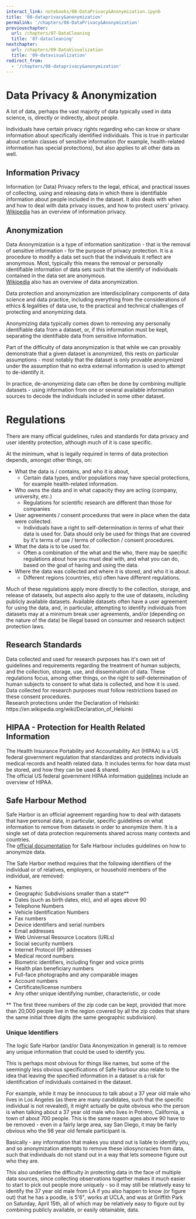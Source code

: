 ```yaml
---
interact_link: notebooks/08-DataPrivacy&Anonymization.ipynb
title: '08-dataprivacy&anonymization'
permalink: '/chapters/08-DataPrivacy&Anonymization'
previouschapter:
  url: /chapters/07-DataCleaning
  title: '07-datacleaning'
nextchapter:
  url: /chapters/09-DataVisualization
  title: '09-datavisualization'
redirect_from:
  - '/chapters/08-dataprivacy&anonymization'
---
```


# Data Privacy & Anonymization

A lot of data, perhaps the vast majority of data typically used in data science, is, directly or indirectly, about people. 

Individuals have certain privacy rights regarding who can know or share information about specifically identified individuals. This is true in particular about certain classes of sensitive information (for example, health-related information has special protections), but also applies to all other data as well. 

## Information Privacy

<div class="alert alert-success">
Information (or Data) Privacy refers to the legal, ethical, and practical issues of collecting, using and releasing data in which there is identifiable information about people included in the dataset. It also deals with when and how to deal with data privacy issues, and how to protect users' privacy.
</div>

<div class="alert alert-info">
<a href=https://en.wikipedia.org/wiki/Information_privacy>Wikipedia</a>
has an overview of information privacy.
</div>

## Anonymization

<div class="alert alert-success">
Data Anonymization is a type of information sanitization - that is the removal of sensitive information - for the purpose of privacy protection. It is a procedure to modify a data set such that the individuals it reflect are anonymous. Most, typically this means the removal or personally identifiable information of data sets such that the identify of individuals contained in the data set are anonymous.
</div>

<div class="alert alert-info">
<a href=https://en.wikipedia.org/wiki/Data_anonymization>Wikipedia</a>
also has an overview of data anonymization.
</div>

Data protection and anonymization are interdisciplinary components of data science and data practice, including everything from the considerations of ethics & legalities of data use, to the practical and technical challenges of protecting and anonymizing data. 

Anonymizing data typically comes down to removing any personally identifiable data from a dataset, or, if this information must be kept, separating the identifiable data from sensitive information. 

Part of the difficulty of data anonymization is that while we can provably demonstrate that a given dataset is anonymized, this rests on particular assumptions - most notably that the dataset is only provable anonymized under the assumption that no extra external information is used to attempt to de-identify it. 

In practice, de-anonymizing data can often be done by combining multiple datasets - using information from one or several available information sources to decode the individuals included in some other dataset. 

# Regulations

There are many official guidelines, rules and standards for data privacy and user identity protection, although much of it is case specific. 

At the minimum, what is legally required in terms of data protection depends, amongst other things, on:
- What the data is / contains, and who it is about, 
    - Certain data types, and/or populations may have special protections, for example health-related information.
- Who owns the data and in what capacity they are acting (company, university, etc.)
    - Regulations for scientific research are different than those for companies
- User agreements / consent procedures that were in place when the data were collected. 
    - Individuals have a right to self-determination in terms of what their data is used for. Data should only be used for things that are covered by it's terms of use / terms of collection / consent procedures.
- What the data is to be used for.
    - Often a combination of the what and the who, there may be specific regulations about how you must deal with, and what you can do, based on the goal of having and using the data.
- Where the data was collected and where it is stored, and who it is about.
    - Different regions (countries, etc) often have different regulations.

Much of these regulations apply more directly to the collection, storage, and release of datasets, but aspects also apply to the use of datasets, including publicly available datasets. Available datasets often have a user agreement for using the data, and, in particular, attempting to identify individuals from datasets may at a minimum break user agreements, and/or (depending on the nature of the data) be illegal based on consumer and research subject protection laws. 

## Research Standards

<div class="alert alert-success">
Data collected and used for research purposes has it's own set of guidelines and requirements regarding the treatment of human subjects, and the collection, storage, use, and dissemination of data. These regulations focus, among other things, on the right to self-determination of human subjects to consent to what data is collected, and how it is used. Data collected for research purposes must follow restrictions based on these consent procedures. 
</div>

<div class="alert alert-info">
Research protections under the Declaration of Helsinki: https://en.wikipedia.org/wiki/Declaration_of_Helsinki
</div>

## HIPAA - Protection for Health Related Information

<div class="alert alert-success">
The Health Insurance Portability and Accountability Act (HIPAA) is a US federal government regulation that standardizes and protects individuals medical records and health related data. It includes terms for how data must be stored, and how they can be used & shared.
</div>

<div class="alert alert-info">
The official US federal government HIPAA information
<a href=https://www.hhs.gov/hipaa/>guidelines</a>
include an overview of HIPAA.
</div>

## Safe Harbour Method

<div class="alert alert-success">
Safe Harbor is an official agreement regarding how to deal with datasets that have personal data, in particular, specific guidelines on what information to remove from datasets in order to anonymize them. It is a single set of data protection requirements shared across many contexts and countries. 
</div>

<div class="alert alert-info">
The 
<a href=https://www.hhs.gov/hipaa/for-professionals/privacy/special-topics/de-identification/>official documentation</a>
for Safe Harbour includes guidelines on how to anonymize data.
</div>

The Safe Harbor method requires that the following identifiers of the individual or of relatives, employers, or household members of the individual, are removed:
- Names
- Geographic Subdivisions smaller than a state**
- Dates (such as birth dates, etc), and all ages above 90
- Telephone Numbers
- Vehicle Identification Numbers
- Fax numbers
- Device identifiers and serial numbers
- Email addresses
- Web Universal Resource Locators (URLs)
- Social security numbers
- Internet Protocol (IP) addresses
- Medical record numbers
- Biometric identifiers, including finger and voice prints
- Health plan beneficiary numbers
- Full-face photographs and any comparable images
- Account numbers
- Certificate/license numbers
- Any other unique identifying number, characteristic, or code


** The first three numbers of the zip code can be kept, provided that more than 20,000 people live in the region covered by all the zip codes that share the same initial three digits (the same geographic subdivision). 

### Unique Identifiers

The logic Safe Harbor (and/or Data Anonymization in general) is to remove any unique information that could be used to identify you. 

This is perhaps most obvious for things like names, but some of the seemingly less obvious specifications of Safe Harbour also relate to the idea that leaving the specified information in a dataset is a risk for identification of individuals contained in the dataset. 

For example, while it may be innocuous to talk about a 37 year old male who lives in Los Angeles (as there are many candidates, such that the specific individual is not revealed), it might actually be quite obvious who the person is when talking about a 37 year old male who lives in Potrero, California, a town of about 700 people. This is the same reason ages above 90 have to be removed - even in a fairly large area, say San Diego, it may be fairly obvious who the 98 year old female participant is. 

Basically - any information that makes you stand out is liable to identify you, and so anonymization attempts to remove these idiosyncracies from data, such that individuals do not stand out in a way that lets someone figure out who they are.

This also underlies the difficulty in protecting data in the face of multiple data sources, since collecting observations together makes it much easier to start to pick out people more uniquely - so it may still be relatively easy to identify the 37 year old male from LA if you also happen to know (or figure out) that he has a poodle, is 5'6", works at UCLA, and was at Griffith Park on Saturday, April 15th, all of which may be relatively easy to figure out by combining publicly available, or easily obtainable, data.
